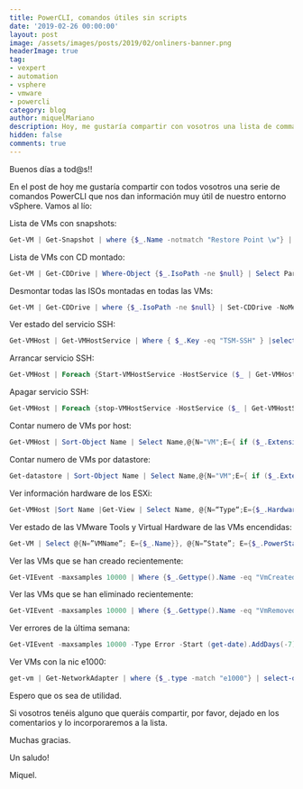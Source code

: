 ```yaml
---
title: PowerCLI, comandos útiles sin scripts
date: '2019-02-26 00:00:00'
layout: post
image: /assets/images/posts/2019/02/onliners-banner.png
headerImage: true
tag:
- vexpert
- automation
- vsphere
- vmware
- powercli
category: blog
author: miquelMariano
description: Hoy, me gustaría compartir con vosotros una lista de commandos que podemos ejecutar sin necesidad de crear ningún script y que nos dan información muy valiosa de nuestro entorno vsphere
hidden: false
comments: true
---
```


Buenos días a tod@s!!

En el post de hoy me gustaría compartir con todos vosotros una serie de comandos PowerCLI que nos dan información muy útil de nuestro entorno vSphere. Vamos al lío:

Lista de VMs con snapshots:

```powershell
Get-VM | Get-Snapshot | where {$_.Name -notmatch "Restore Point \w"} | Select VM,Name,Description,@{Label="Size";Expression={"{0:N2} GB" -f ($_.SizeGB)}},Created | FT -Autosize
```

Lista de VMs con CD montado:

```powershell
Get-VM | Get-CDDrive | Where-Object {$_.IsoPath -ne $null} | Select Parent,IsoPath 
```

Desmontar todas las ISOs montadas en todas las VMs:

```powershell
Get-VM | Get-CDDrive | where {$_.IsoPath -ne $null} | Set-CDDrive -NoMedia -Confirm:$False
```

Ver estado del servicio SSH:

```powershell
Get-VMHost | Get-VMHostService | Where { $_.Key -eq "TSM-SSH" } |select VMHost, Label, Running
```

Arrancar servicio SSH:

```powershell
Get-VMHost | Foreach {Start-VMHostService -HostService ($_ | Get-VMHostService | Where { $_.Key -eq "TSM-SSH"} )}
```

Apagar servicio SSH:

```powershell
Get-VMHost | Foreach {stop-VMHostService -HostService ($_ | Get-VMHostService | Where { $_.Key -eq "TSM-SSH"} )}
```

Contar numero de VMs por host:

```powershell
Get-VMHost | Sort-Object Name | Select Name,@{N="VM";E={ if ($_.ExtensionData.Vm -ne $null) { $_.ExtensionData.Vm.Count } else {0}}}
```

Contar numero de VMs por datastore:

```powershell
Get-datastore | Sort-Object Name | Select Name,@{N="VM";E={ if ($_.ExtensionData.Vm -ne $null) { $_.ExtensionData.Vm.Count } else {0}}}
```

Ver información hardware de los ESXi:

```powershell
Get-VMHost |Sort Name |Get-View | Select Name, @{N=“Type“;E={$_.Hardware.SystemInfo.Vendor+ “ “ + $_.Hardware.SystemInfo.Model}}, @{N=“CPU“;E={“PROC:“ + $_.Hardware.CpuInfo.NumCpuPackages + “CORES:“ + $_.Hardware.CpuInfo.NumCpuCores + “ MHZ: “ +[math]::round($_.Hardware.CpuInfo.Hz / 1000000, 0)}}, @{N=“MEM“;E={“” + [math]::round($_.Hardware.MemorySize / 1GB, 0) + “GB“}} | FT -autosize
```

Ver estado de las VMware Tools y Virtual Hardware de las VMs encendidas:

```powershell
Get-VM | Select @{N=”VMName”; E={$_.Name}}, @{N=”State”; E={$_.PowerState}},  @{N=”HardwareVersion”; E={$_.Extensiondata.Config.Version}}, @{N=”ToolsVersion”; E={$_.Extensiondata.Config.Tools.ToolsVersion}}, @{N=”ToolsStatus”; E={$_.Extensiondata.Summary.Guest.ToolsStatus}}, @{N=”ToolsVersionStatus”; E={$_.Extensiondata.Summary.Guest.ToolsVersionStatus}}, @{N=”ToolsRunningStatus”; E={$_.Extensiondata.Summary.Guest.ToolsRunningStatus}} | where state -notmatch poweredoff | FT
```

Ver las VMs que se han creado recientemente:

```powershell
Get-VIEvent -maxsamples 10000 | Where {$_.Gettype().Name -eq "VmCreatedEvent"} | Select createdTime, UserName, FullFormattedMessage
```

Ver las VMs que se han eliminado recientemente:

```powershell
Get-VIEvent -maxsamples 10000 | Where {$_.Gettype().Name -eq "VmRemovedEvent"} | Select createdTime, UserName, FullFormattedMessage
```

Ver errores de la última semana:

```powershell
Get-VIEvent -maxsamples 10000 -Type Error -Start (get-date).AddDays(-7) | Select createdTime, fullFormattedMessage
```

Ver VMs con la nic e1000:

```powershell
get-vm | Get-NetworkAdapter | where {$_.type -match "e1000"} | select-object parent,networkname,name,type
```

Espero que os sea de utilidad.

Si vosotros tenéis alguno que queráis compartir, por favor, dejado en los comentarios y lo incorporaremos a la lista.

Muchas gracias.

Un saludo!

Miquel.


